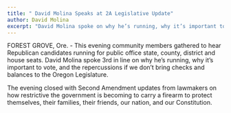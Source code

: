 ```yaml
---
title: " David Molina Speaks at 2A Legislative Update"
author: David Molina
excerpt: "David Molina spoke on why he’s running, why it’s important to vote, and the repercussions if we don’t bring checks and balances to the Oregon Legislature."
---
```


FOREST GROVE, Ore. - This evening community members gathered to hear Republican candidates running for public office state, county, district and house seats. David Molina spoke 3rd in line on why he’s running, why it’s important to vote, and the repercussions if we don’t bring checks and balances to the Oregon Legislature.

The evening closed with Second Amendment updates from lawmakers on how restrictive the government is becoming to carry a firearm to protect themselves, their families, their friends, our nation, and our Constitution.
